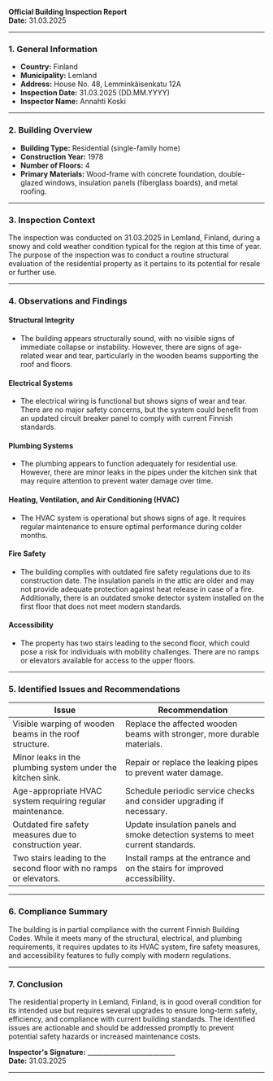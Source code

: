 

**Official Building Inspection Report**  
**Date:** 31.03.2025  

---

### **1. General Information**

- **Country:** Finland  
- **Municipality:** Lemland  
- **Address:** House No. 48, Lemminkäisenkatu 12A  
- **Inspection Date:** 31.03.2025 (DD.MM.YYYY)  
- **Inspector Name:** Annahti Koski  

---

### **2. Building Overview**

- **Building Type:** Residential (single-family home)  
- **Construction Year:** 1978  
- **Number of Floors:** 4  
- **Primary Materials:** Wood-frame with concrete foundation, double-glazed windows, insulation panels (fiberglass boards), and metal roofing.  

---

### **3. Inspection Context**

The inspection was conducted on 31.03.2025 in Lemland, Finland, during a snowy and cold weather condition typical for the region at this time of year. The purpose of the inspection was to conduct a routine structural evaluation of the residential property as it pertains to its potential for resale or further use.

---

### **4. Observations and Findings**

#### **Structural Integrity**  
- The building appears structurally sound, with no visible signs of immediate collapse or instability. However, there are signs of age-related wear and tear, particularly in the wooden beams supporting the roof and floors.  

#### **Electrical Systems**  
- The electrical wiring is functional but shows signs of wear and tear. There are no major safety concerns, but the system could benefit from an updated circuit breaker panel to comply with current Finnish standards.  

#### **Plumbing Systems**  
- The plumbing appears to function adequately for residential use. However, there are minor leaks in the pipes under the kitchen sink that may require attention to prevent water damage over time.  

#### **Heating, Ventilation, and Air Conditioning (HVAC)**  
- The HVAC system is operational but shows signs of age. It requires regular maintenance to ensure optimal performance during colder months.  

#### **Fire Safety**  
- The building complies with outdated fire safety regulations due to its construction date. The insulation panels in the attic are older and may not provide adequate protection against heat release in case of a fire. Additionally, there is an outdated smoke detector system installed on the first floor that does not meet modern standards.  

#### **Accessibility**  
- The property has two stairs leading to the second floor, which could pose a risk for individuals with mobility challenges. There are no ramps or elevators available for access to the upper floors.  

---

### **5. Identified Issues and Recommendations**

| **Issue**                                                                 | **Recommendation**                                                                 |
|--------------------------------------------------------------------------|-----------------------------------------------------------------------------------|
| Visible warping of wooden beams in the roof structure.                   | Replace the affected wooden beams with stronger, more durable materials.           |
| Minor leaks in the plumbing system under the kitchen sink.                 | Repair or replace the leaking pipes to prevent water damage.                       |
| Age-appropriate HVAC system requiring regular maintenance.                | Schedule periodic service checks and consider upgrading if necessary.            |
| Outdated fire safety measures due to construction year.                    | Update insulation panels and smoke detection systems to meet current standards.    |
| Two stairs leading to the second floor with no ramps or elevators.        | Install ramps at the entrance and on the stairs for improved accessibility.       |

---

### **6. Compliance Summary**

The building is in partial compliance with the current Finnish Building Codes. While it meets many of the structural, electrical, and plumbing requirements, it requires updates to its HVAC system, fire safety measures, and accessibility features to fully comply with modern regulations.

---

### **7. Conclusion**

The residential property in Lemland, Finland, is in good overall condition for its intended use but requires several upgrades to ensure long-term safety, efficiency, and compliance with current building standards. The identified issues are actionable and should be addressed promptly to prevent potential safety hazards or increased maintenance costs.

**Inspector's Signature:** ___________________________  
**Date:** 31.03.2025  

---